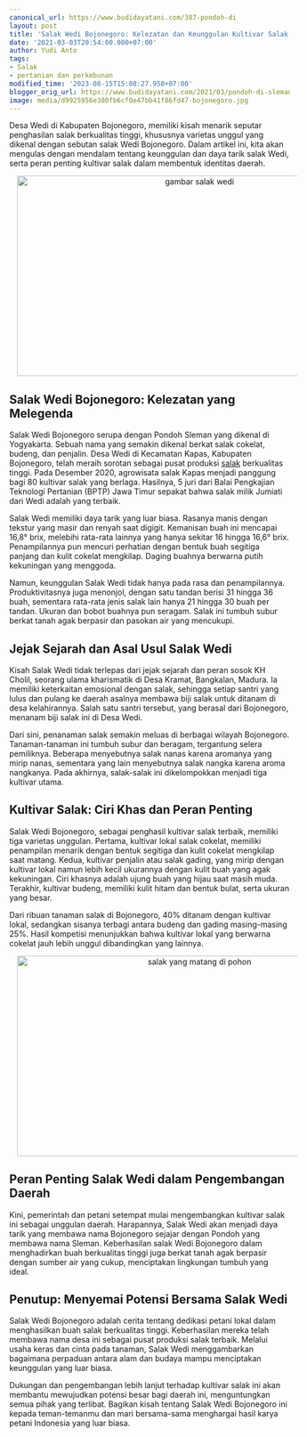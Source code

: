 ```yaml
---
canonical_url: https://www.budidayatani.com/387-pondoh-di
layout: post
title: 'Salak Wedi Bojonegoro: Kelezatan dan Keunggulan Kultivar Salak Terbaik'
date: '2021-03-03T20:54:00.000+07:00'
author: Yudi Anto
tags:
- Salak
- pertanian dan perkebunan
modified_time: '2023-08-15T15:08:27.958+07:00'
blogger_orig_url: https://www.budidayatani.com/2021/03/pondoh-di-sleman-wedi-di-bojonegoro.html
image: media/d9925956e380fb6cf0e47bb41f86fd47-bojonegoro.jpg
---
```

<p>Desa Wedi di Kabupaten Bojonegoro, memiliki kisah menarik seputar penghasilan salak berkualitas tinggi, khususnya varietas unggul yang dikenal dengan sebutan salak Wedi Bojonegoro. Dalam artikel ini, kita akan mengulas dengan mendalam tentang keunggulan dan daya tarik salak Wedi, serta peran penting kultivar salak dalam membentuk identitas daerah.</p><div class="separator" style="clear: both; text-align: center;"><a href="https://blogger.googleusercontent.com/img/b/R29vZ2xl/AVvXsEi8UFgPr6VUtz3ih2ybPyRQWiAH-ofeAwAbiYZhwosryjT6VKk2S3u5455twaV1yzmfY862MdlD3AiqCB9meTHp0XPYhQg-u0iY8HwzNlBQruh3ptbbDVObR4e-nYnTJdaQrLjKAd8mEK4CstLe4EnVrbnQUJsedrH5T2y8p76CPrJFtYsCax-bmQUs4lOL/s2133/bojonegoro.jpg" imageanchor="1" style="margin-left: 1em; margin-right: 1em;"><img alt="gambar salak wedi" border="0" data-original-height="1200" data-original-width="2133" height="360" src="https://blogger.googleusercontent.com/img/b/R29vZ2xl/AVvXsEi8UFgPr6VUtz3ih2ybPyRQWiAH-ofeAwAbiYZhwosryjT6VKk2S3u5455twaV1yzmfY862MdlD3AiqCB9meTHp0XPYhQg-u0iY8HwzNlBQruh3ptbbDVObR4e-nYnTJdaQrLjKAd8mEK4CstLe4EnVrbnQUJsedrH5T2y8p76CPrJFtYsCax-bmQUs4lOL/w640-h360/bojonegoro.jpg" width="640" /></a></div><h2>Salak Wedi Bojonegoro: Kelezatan yang Melegenda</h2><p>Salak Wedi Bojonegoro serupa dengan Pondoh Sleman yang dikenal di Yogyakarta. Sebuah nama yang semakin dikenal berkat salak cokelat, budeng, dan penjalin. Desa Wedi di Kecamatan Kapas, Kabupaten Bojonegoro, telah meraih sorotan sebagai pusat produksi <a href="https://www.budidayatani.com/search/label/Salak">salak</a> berkualitas tinggi. Pada Desember 2020, agrowisata salak Kapas menjadi panggung bagi 80 kultivar salak yang berlaga. Hasilnya, 5 juri dari Balai Pengkajian Teknologi Pertanian (BPTP) Jawa Timur sepakat bahwa salak milik Jumiati dari Wedi adalah yang terbaik.</p><p>Salak Wedi memiliki daya tarik yang luar biasa. Rasanya manis dengan tekstur yang masir dan renyah saat digigit. Kemanisan buah ini mencapai 16,8° brix, melebihi rata-rata lainnya yang hanya sekitar 16 hingga 16,6° brix. Penampilannya pun mencuri perhatian dengan bentuk buah segitiga panjang dan kulit cokelat mengkilap. Daging buahnya berwarna putih kekuningan yang menggoda.</p><p>Namun, keunggulan Salak Wedi tidak hanya pada rasa dan penampilannya. Produktivitasnya juga menonjol, dengan satu tandan berisi 31 hingga 36 buah, sementara rata-rata jenis salak lain hanya 21 hingga 30 buah per tandan. Ukuran dan bobot buahnya pun seragam. Salak ini tumbuh subur berkat tanah agak berpasir dan pasokan air yang mencukupi.</p><h2>Jejak Sejarah dan Asal Usul Salak Wedi</h2><p>Kisah Salak Wedi tidak terlepas dari jejak sejarah dan peran sosok KH Cholil, seorang ulama kharismatik di Desa Kramat, Bangkalan, Madura. Ia memiliki keterkaitan emosional dengan salak, sehingga setiap santri yang lulus dan pulang ke daerah asalnya membawa biji salak untuk ditanam di desa kelahirannya. Salah satu santri tersebut, yang berasal dari Bojonegoro, menanam biji salak ini di Desa Wedi.</p><p>Dari sini, penanaman salak semakin meluas di berbagai wilayah Bojonegoro. Tanaman-tanaman ini tumbuh subur dan beragam, tergantung selera pemiliknya. Beberapa menyebutnya salak nanas karena aromanya yang mirip nanas, sementara yang lain menyebutnya salak nangka karena aroma nangkanya. Pada akhirnya, salak-salak ini dikelompokkan menjadi tiga kultivar utama.</p><h2>Kultivar Salak: Ciri Khas dan Peran Penting</h2><p>Salak Wedi Bojonegoro, sebagai penghasil kultivar salak terbaik, memiliki tiga varietas unggulan. Pertama, kultivar lokal salak cokelat, memiliki penampilan menarik dengan bentuk segitiga dan kulit cokelat mengkilap saat matang. Kedua, kultivar penjalin atau salak gading, yang mirip dengan kultivar lokal namun lebih kecil ukurannya dengan kulit buah yang agak kekuningan. Ciri khasnya adalah ujung buah yang hijau saat masih muda. Terakhir, kultivar budeng, memiliki kulit hitam dan bentuk bulat, serta ukuran yang besar.</p><p>Dari ribuan tanaman salak di Bojonegoro, 40% ditanam dengan kultivar lokal, sedangkan sisanya terbagi antara budeng dan gading masing-masing 25%. Hasil kompetisi menunjukkan bahwa kultivar lokal yang berwarna cokelat jauh lebih unggul dibandingkan yang lainnya.</p><div class="separator" style="clear: both; text-align: center;"><a href="https://blogger.googleusercontent.com/img/b/R29vZ2xl/AVvXsEgsG-o-1j26MG3WcHD--SHJNToLu5iYBOEHzVSexrKkFemQydSIoehRE8BcRLOmREO-uXf8iZT0XEhgVG_2KjiWYasyCL4jm4-3z0SNxw95CH3ZLpoh50BXoI8T2cN88DCJEyOW-PiZfAfWjIU7MnJd0NIheLcM7p6wAha8EUA-B5oVo9B6HQ3sAMixD3Yc/s2133/salak(2).jpg" imageanchor="1" style="margin-left: 1em; margin-right: 1em;"><img alt="salak yang matang di pohon" border="0" data-original-height="1200" data-original-width="2133" height="360" src="https://blogger.googleusercontent.com/img/b/R29vZ2xl/AVvXsEgsG-o-1j26MG3WcHD--SHJNToLu5iYBOEHzVSexrKkFemQydSIoehRE8BcRLOmREO-uXf8iZT0XEhgVG_2KjiWYasyCL4jm4-3z0SNxw95CH3ZLpoh50BXoI8T2cN88DCJEyOW-PiZfAfWjIU7MnJd0NIheLcM7p6wAha8EUA-B5oVo9B6HQ3sAMixD3Yc/w640-h360/salak(2).jpg" width="640" /></a></div><h2>Peran Penting Salak Wedi dalam Pengembangan Daerah</h2><p>Kini, pemerintah dan petani setempat mulai mengembangkan kultivar salak ini sebagai unggulan daerah. Harapannya, Salak Wedi akan menjadi daya tarik yang membawa nama Bojonegoro sejajar dengan Pondoh yang membawa nama Sleman. Keberhasilan salak Wedi Bojonegoro dalam menghadirkan buah berkualitas tinggi juga berkat tanah agak berpasir dengan sumber air yang cukup, menciptakan lingkungan tumbuh yang ideal.</p><h2>Penutup: Menyemai Potensi Bersama Salak Wedi</h2><p>Salak Wedi Bojonegoro adalah cerita tentang dedikasi petani lokal dalam menghasilkan buah salak berkualitas tinggi. Keberhasilan mereka telah membawa nama desa ini sebagai pusat produksi salak terbaik. Melalui usaha keras dan cinta pada tanaman, Salak Wedi menggambarkan bagaimana perpaduan antara alam dan budaya mampu menciptakan keunggulan yang luar biasa.</p><p>Dukungan dan pengembangan lebih lanjut terhadap kultivar salak ini akan membantu mewujudkan potensi besar bagi daerah ini, menguntungkan semua pihak yang terlibat. Bagikan kisah tentang Salak Wedi Bojonegoro ini kepada teman-temanmu dan mari bersama-sama menghargai hasil karya petani Indonesia yang luar biasa.</p>